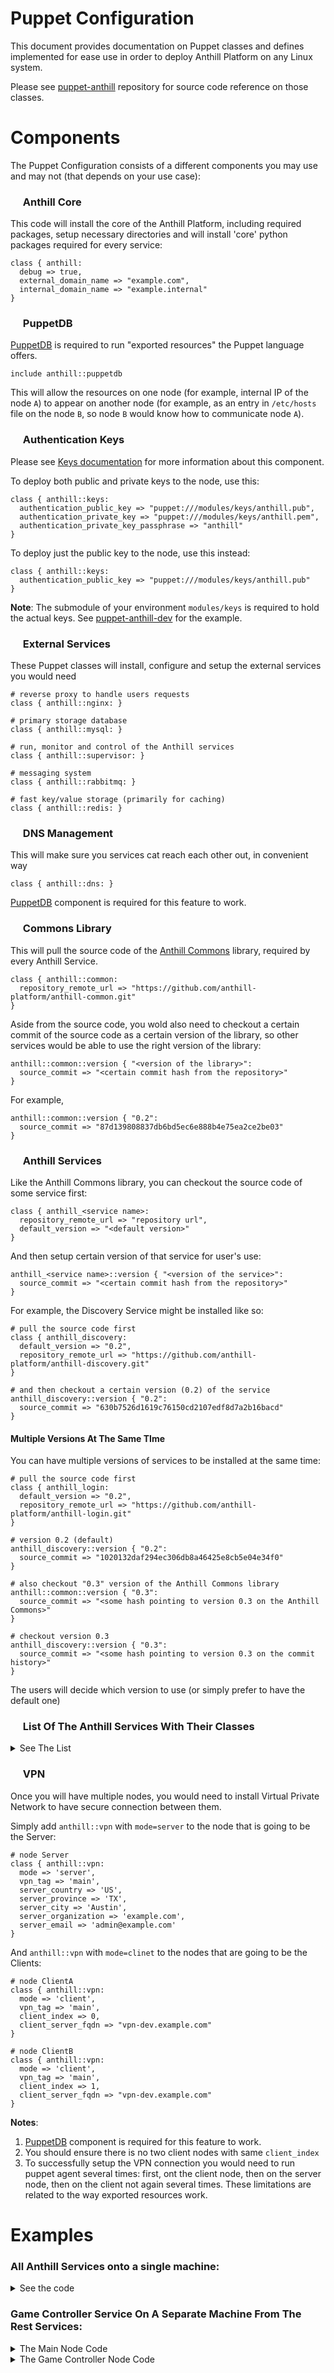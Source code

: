 # Puppet Configuration

This document provides documentation on Puppet classes and defines implemented for ease use in order
to deploy Anthill Platform on any Linux system.

Please see <a href="https://github.com/anthill-platform/puppet-anthill">puppet-anthill<a>
repository for source code reference on those classes.

# Components

The Puppet Configuration consists of a different components you may use and may not (that depends
on your use case):

### <img src="https://user-images.githubusercontent.com/1666014/33891956-2d36f6ea-df60-11e7-8f1b-710524f0eb74.png" height="16"> Anthill Core

This code will install the core of the Anthill Platform, including required packages, setup
necessary directories and will install 'core' python packages required for every service:

```puppet
class { anthill:
  debug => true,
  external_domain_name => "example.com",
  internal_domain_name => "example.internal"
}
```

### <img src="https://user-images.githubusercontent.com/1666014/33891956-2d36f6ea-df60-11e7-8f1b-710524f0eb74.png" height="16"> PuppetDB

<a href="https://docs.puppet.com/puppetdb/">PuppetDB</a> is required to run 
"exported resources" the Puppet language offers.

```puppet
include anthill::puppetdb
```
This will allow the resources on one node (for example, internal IP of the node `A`) to appear on another node 
(for example, as an entry in `/etc/hosts` file on the node `B`, so node `B` would know how to communicate node `A`).

### <img src="https://user-images.githubusercontent.com/1666014/33891956-2d36f6ea-df60-11e7-8f1b-710524f0eb74.png" height="16"> Authentication Keys

Please see <a href="Keys.md">Keys documentation</a> for more information about this component.

To deploy both public and private keys to the node, use this:

```puppet
class { anthill::keys:
  authentication_public_key => "puppet:///modules/keys/anthill.pub",
  authentication_private_key => "puppet:///modules/keys/anthill.pem",
  authentication_private_key_passphrase => "anthill"
}
```

To deploy just the public key to the node, use this instead:

```puppet
class { anthill::keys:
  authentication_public_key => "puppet:///modules/keys/anthill.pub"
}
```

**Note**: The submodule of your environment `modules/keys` is required to hold the actual keys. 
See <a href="https://github.com/anthill-platform/puppet-anthill-dev">puppet-anthill-dev</a> for the example.

### <img src="https://user-images.githubusercontent.com/1666014/33891956-2d36f6ea-df60-11e7-8f1b-710524f0eb74.png" height="16"> External Services

These Puppet classes will install, configure and setup the external services you would need

```puppet
# reverse proxy to handle users requests
class { anthill::nginx: }

# primary storage database
class { anthill::mysql: }

# run, monitor and control of the Anthill services
class { anthill::supervisor: }

# messaging system
class { anthill::rabbitmq: }

# fast key/value storage (primarily for caching)
class { anthill::redis: }
```

### <img src="https://user-images.githubusercontent.com/1666014/33891956-2d36f6ea-df60-11e7-8f1b-710524f0eb74.png" height="16"> DNS Management

This will make sure you services cat reach each other out, in convenient way
```puppet
class { anthill::dns: }
```
<a href="#-puppetdb">PuppetDB</a> component is required for this feature to work.

### <img src="https://user-images.githubusercontent.com/1666014/33891956-2d36f6ea-df60-11e7-8f1b-710524f0eb74.png" height="16"> Commons Library

This will pull the source code of the <a href="https://github.com/anthill-platform/anthill-common">Anthill Commons</a> library,
required by every Anthill Service.
```puppet
class { anthill::common: 
  repository_remote_url => "https://github.com/anthill-platform/anthill-common.git"
}
```

Aside from the source code, you wold also need to checkout a certain commit of the source code as a certain version of the
library, so other services would be able to use the right version of the library:

```puppet
anthill::common::version { "<version of the library>": 
  source_commit => "<certain commit hash from the repository>" 
}
```

For example, 

```puppet
anthill::common::version { "0.2": 
  source_commit => "87d139808837db6bd5ec6e888b4e75ea2ce2be03" 
}
```

### <img src="https://user-images.githubusercontent.com/1666014/33891956-2d36f6ea-df60-11e7-8f1b-710524f0eb74.png" height="16"> Anthill Services

Like the Anthill Commons library, you can checkout the source code of some service first:

```puppet
class { anthill_<service name>: 
  repository_remote_url => "repository url",
  default_version => "<default version>"
}
```

And then setup certain version of that service for user's use:
```puppet
anthill_<service name>::version { "<version of the service>": 
  source_commit => "<certain commit hash from the repository>"
}
```

For example, the Discovery Service might be installed like so:

```puppet
# pull the source code first
class { anthill_discovery: 
  default_version => "0.2",
  repository_remote_url => "https://github.com/anthill-platform/anthill-discovery.git"
}

# and then checkout a certain version (0.2) of the service
anthill_discovery::version { "0.2": 
  source_commit => "630b7526d1619c76150cd2107edf8d7a2b16bacd" 
}
```

#### Multiple Versions At The Same TIme

You can have multiple versions of services to be installed at the same time:

```puppet
# pull the source code first
class { anthill_login: 
  default_version => "0.2",
  repository_remote_url => "https://github.com/anthill-platform/anthill-login.git"
}

# version 0.2 (default)
anthill_discovery::version { "0.2": 
  source_commit => "1020132daf294ec306db8a46425e8cb5e04e34f0" 
}

# also checkout "0.3" version of the Anthill Commons library
anthill::common::version { "0.3": 
  source_commit => "<some hash pointing to version 0.3 on the Anthill Commons>" 
}

# checkout version 0.3
anthill_discovery::version { "0.3": 
  source_commit => "<some hash pointing to version 0.3 on the commit history>" 
}
```

The users will decide which version to use (or simply prefer to have the default one)

### <img src="https://user-images.githubusercontent.com/1666014/33891956-2d36f6ea-df60-11e7-8f1b-710524f0eb74.png" height="16"> List Of The Anthill Services With Their Classes

<details>
  <summary>See The List</summary>
  <p>
  
| Service | Puppet Class Name | Pull Source Code | Checkout Specific Version |
|---------|-------------------|----------|----------|
| <a href="https://github.com/anthill-platform/anthill-admin">admin</a> | `anthill_admin` | `class { anthill_admin: ... }` | `anthill_admin::version { "0.2": ... }` |
| <a href="https://github.com/anthill-platform/anthill-config">config</a> | `anthill_config` | `class { anthill_config: ... }` | `anthill_config::version { "0.2": ... }` |
| <a href="https://github.com/anthill-platform/anthill-discovery">discovery</a> | `anthill_discovery` | `class { anthill_discovery: ... }` | `anthill_discovery::version { "0.2": ... }` |
| <a href="https://github.com/anthill-platform/anthill-dlc">dlc</a> | `anthill_dlc` | `class { anthill_dlc: ... }` | `anthill_dlc::version { "0.2": ... }` |
| <a href="https://github.com/anthill-platform/anthill-environment">environment</a> | `anthill_environment` | `class { anthill_environment: ... }` | `anthill_environment::version { "0.2": ... }` |
| <a href="https://github.com/anthill-platform/anthill-event">event</a> | `anthill_event` | `class { anthill_event: ... }` | `anthill_event::version { "0.2": ... }` |
| <a href="https://github.com/anthill-platform/anthill-exec">exec</a> | `anthill_exec` | `class { anthill_exec: ... }` | `anthill_exec::version { "0.2": ... }` |
| <a href="https://github.com/anthill-platform/anthill-game-master">game master</a> | `anthill_game_master` | `class { anthill_game_master: ... }` | `anthill_game_master::version { "0.2": ... }` |
| <a href="https://github.com/anthill-platform/anthill-game-controller">game controller</a> | `anthill_game_controller` | `class { anthill_game_controller: ... }` | `anthill_game_controller::version { "0.2": ... }` |
| <a href="https://github.com/anthill-platform/anthill-leaderboard">leaderboard</a> | `anthill_leaderboard` | `class { anthill_leaderboard: ... }` | `anthill_leaderboard::version { "0.2": ... }` |
| <a href="https://github.com/anthill-platform/anthill-login">login</a> | `anthill_login` | `class { anthill_login: ... }` | `anthill_login::version { "0.2": ... }` |
| <a href="https://github.com/anthill-platform/anthill-message">message</a> | `anthill_message` | `class { anthill_message: ... }` | `anthill_message::version { "0.2": ... }` |
| <a href="https://github.com/anthill-platform/anthill-profile">profile</a> | `anthill_profile` | `class { anthill_profile: ... }` | `anthill_profile::version { "0.2": ... }` |
| <a href="https://github.com/anthill-platform/anthill-promo">promo</a> | `anthill_promo` | `class { anthill_promo: ... }` | `anthill_promo::version { "0.2": ... }` |
| <a href="https://github.com/anthill-platform/anthill-report">report</a> | `anthill_report` | `class { anthill_report: ... }` | `anthill_report::version { "0.2": ... }` |
| <a href="https://github.com/anthill-platform/anthill-social">social</a> | `anthill_social` | `class { anthill_social: ... }` | `anthill_social::version { "0.2": ... }` |
| <a href="https://github.com/anthill-platform/anthill-static">static</a> | `anthill_static` | `class { anthill_static: ... }` | `anthill_static::version { "0.2": ... }` |
| <a href="https://github.com/anthill-platform/anthill-store">store</a> | `anthill_store` | `class { anthill_store: ... }` | `anthill_store::version { "0.2": ... }` |

To see documentation about the Puppet classes, see the corresponding repositories.

  </p>
</details>

### <img src="https://user-images.githubusercontent.com/1666014/33891956-2d36f6ea-df60-11e7-8f1b-710524f0eb74.png" height="16"> VPN

Once you will have multiple nodes, you would need to install Virtual Private Network 
to have secure connection between them.

Simply add `anthill::vpn` with `mode=server` to the node that is going to be the Server:

````puppet
# node Server
class { anthill::vpn:
  mode => 'server',
  vpn_tag => 'main',
  server_country => 'US',
  server_province => 'TX',
  server_city => 'Austin',
  server_organization => 'example.com',
  server_email => 'admin@example.com'
}
````

And `anthill::vpn` with `mode=clinet` to the nodes that are going to be the Clients:

````puppet
# node ClientA
class { anthill::vpn:
  mode => 'client',
  vpn_tag => 'main',
  client_index => 0,
  client_server_fqdn => "vpn-dev.example.com"
}
````

````puppet
# node ClientB
class { anthill::vpn:
  mode => 'client',
  vpn_tag => 'main',
  client_index => 1,
  client_server_fqdn => "vpn-dev.example.com"
}
````

**Notes**:

1. <a href="#-puppetdb">PuppetDB</a> component is required for this feature to work.
2. You should ensure there is no two client nodes with same `client_index`
3. To successfully setup the VPN connection you would need to run puppet agent several times:
first, ont the client node, then on the server node, then on the client not again several times.
These limitations are related to the way exported resources work.

# Examples

### All Anthill Services onto a single machine:

<details>
  <summary>See the code</summary>
  <p>

```puppet

node 'vm.anthillplatform.org' {

  include anthill::puppetdb

  class { anthill:
    debug => true
  }

  class { anthill::keys:
    authentication_public_key => "puppet:///modules/keys/anthill.pub",
    authentication_private_key => "puppet:///modules/keys/anthill.pem",
    authentication_private_key_passphrase => "anthill"
  }

  # core libraries/services
  class { anthill::nginx: }
  class { anthill::mysql: }
  class { anthill::supervisor: }
  class { anthill::rabbitmq: }
  class { anthill::redis: }

  # internal dns management
  class { anthill::dns: }

  # Anthill Commons library
  class { anthill::common: }

  # Anthill Services themselves
  class { anthill_admin: default_version => "0.2" }
  class { anthill_config: default_version => "0.2" }
  class { anthill_discovery: default_version => "0.2" }
  class { anthill_dlc: default_version => "0.2" }
  class { anthill_environment: default_version => "0.2" }
  class { anthill_event: default_version => "0.2" }
  class { anthill_exec: default_version => "0.2" }
  class { anthill_game_master: default_version => "0.2" }
  class { anthill_game_controller: default_version => "0.2" }
  class { anthill_leaderboard: default_version => "0.2" }
  class { anthill_login: default_version => "0.2" }
  class { anthill_message: default_version => "0.2" }
  class { anthill_profile: default_version => "0.2" }
  class { anthill_promo: default_version => "0.2" }
  class { anthill_report: default_version => "0.2" }
  class { anthill_social: default_version => "0.2" }
  class { anthill_static: default_version => "0.2" }
  class { anthill_store: default_version => "0.2" }

  # Anthill Commonts library versions
  anthill::common::version { "0.2": source_commit => "87d139808837db6bd5ec6e888b4e75ea2ce2be03" }

  # Anthill Services versions assigned to appropriate commits
  anthill_admin::version { "0.2": source_commit => "ccb5b47432d9b040212d940823b2da0cef8c5a03" }
  anthill_config::version { "0.2": source_commit => "def49544f7db7cf422e4b23f054f3ec713ac59c7" }
  anthill_discovery::version { "0.2": source_commit => "630b7526d1619c76150cd2107edf8d7a2b16bacd" }
  anthill_dlc::version { "0.2": source_commit => "95041ad4cfa037318704a01cefe640a52aa346e3" }
  anthill_environment::version { "0.2": source_commit => "773401a968317469c85e4f8efdf3068ce4c9dde8" }
  anthill_event::version { "0.2": source_commit => "cf99af35d5835e44f884ba82180154e20bdcad9a" }
  anthill_exec::version { "0.2": source_commit => "5510b1fb9fb81f318c2030549674c7c3d26be585" }
  anthill_game_master::version { "0.2": source_commit => "9acfe29d6bf9f59c2baa3d0438c4296a01f8dc89" }
  anthill_game_controller::version { "0.2": source_commit => "f1fa1f166e2e4a19bf00dee72137e282f46f4af0" }
  anthill_leaderboard::version { "0.2": source_commit => "339dacba3d47179c2e26f1c5e0622ad95d2aa5fb" }
  anthill_login::version { "0.2": source_commit => "1020132daf294ec306db8a46425e8cb5e04e34f0" }
  anthill_message::version { "0.2": source_commit => "0378351628d2ceffc9796b9a255a74181f1fb325" }
  anthill_profile::version { "0.2": source_commit => "c193846dd866f22efe0e6edaee17c5f1561cc838" }
  anthill_promo::version { "0.2": source_commit => "17dcb5493c09f06c9abfc602fc3344cbbe3e72e7" }
  anthill_report::version { "0.2": source_commit => "0cab78eaeefc7a8740c0f2f321724812a754cc1d" }
  anthill_social::version { "0.2": source_commit => "e1fc582396315bd764909990f009908de4fd7b46" }
  anthill_static::version { "0.2": source_commit => "14a2de5f2c3f44d02b9733a4a845a0e86dcbd709" }
  anthill_store::version { "0.2": source_commit => "9e6afd0fb8b4fd5e944765a8646177ce02561475" }

}

```

  </p>
</details>

### Game Controller Service On A Separate Machine From The Rest Services:

<details>
  <summary>The Main Node Code</summary>
  <p>
  
```puppet
node 'vm.anthillplatform.org' {

  include anthill::puppetdb

  class { anthill:
    debug => true
  }

  class { anthill::keys:
    authentication_public_key => "puppet:///modules/keys/anthill.pub",
    authentication_private_key => "puppet:///modules/keys/anthill.pem",
    authentication_private_key_passphrase => "anthill"
  }

  class { anthill::vpn:
    mode => 'server',
    vpn_tag => 'main',
    server_country => 'US',
    server_province => 'TX',
    server_city => 'Austin',
    server_organization => 'anthillplatform.org',
    server_email => 'admin@anthillplatform.org'
  }

  # core libraries/services
  class { anthill::nginx: }
  class { anthill::mysql: }
  class { anthill::supervisor: }
  class { anthill::rabbitmq: }
  class { anthill::redis: }

  # internal dns management
  class { anthill::dns: }

  # Anthill Commons library
  class { anthill::common: }

  # Anthill Services themselves
  class { anthill_admin: default_version => "0.2" }
  class { anthill_config: default_version => "0.2" }
  class { anthill_discovery: default_version => "0.2" }
  class { anthill_dlc: default_version => "0.2" }
  class { anthill_environment: default_version => "0.2" }
  class { anthill_event: default_version => "0.2" }
  class { anthill_exec: default_version => "0.2" }
  class { anthill_game_master: default_version => "0.2" }
  class { anthill_leaderboard: default_version => "0.2" }
  class { anthill_login: default_version => "0.2" }
  class { anthill_message: default_version => "0.2" }
  class { anthill_profile: default_version => "0.2" }
  class { anthill_promo: default_version => "0.2" }
  class { anthill_report: default_version => "0.2" }
  class { anthill_social: default_version => "0.2" }
  class { anthill_static: default_version => "0.2" }
  class { anthill_store: default_version => "0.2" }

  # Anthill Commonts library versions
  anthill::common::version { "0.2": source_commit => "87d139808837db6bd5ec6e888b4e75ea2ce2be03" }

  # Anthill Services versions assigned to appropriate commits
  anthill_admin::version { "0.2": source_commit => "ccb5b47432d9b040212d940823b2da0cef8c5a03" }
  anthill_config::version { "0.2": source_commit => "def49544f7db7cf422e4b23f054f3ec713ac59c7" }
  anthill_discovery::version { "0.2": source_commit => "630b7526d1619c76150cd2107edf8d7a2b16bacd" }
  anthill_dlc::version { "0.2": source_commit => "95041ad4cfa037318704a01cefe640a52aa346e3" }
  anthill_environment::version { "0.2": source_commit => "773401a968317469c85e4f8efdf3068ce4c9dde8" }
  anthill_event::version { "0.2": source_commit => "cf99af35d5835e44f884ba82180154e20bdcad9a" }
  anthill_exec::version { "0.2": source_commit => "5510b1fb9fb81f318c2030549674c7c3d26be585" }
  anthill_game_master::version { "0.2": source_commit => "9acfe29d6bf9f59c2baa3d0438c4296a01f8dc89" }
  anthill_leaderboard::version { "0.2": source_commit => "339dacba3d47179c2e26f1c5e0622ad95d2aa5fb" }
  anthill_login::version { "0.2": source_commit => "1020132daf294ec306db8a46425e8cb5e04e34f0" }
  anthill_message::version { "0.2": source_commit => "0378351628d2ceffc9796b9a255a74181f1fb325" }
  anthill_profile::version { "0.2": source_commit => "c193846dd866f22efe0e6edaee17c5f1561cc838" }
  anthill_promo::version { "0.2": source_commit => "17dcb5493c09f06c9abfc602fc3344cbbe3e72e7" }
  anthill_report::version { "0.2": source_commit => "0cab78eaeefc7a8740c0f2f321724812a754cc1d" }
  anthill_social::version { "0.2": source_commit => "e1fc582396315bd764909990f009908de4fd7b46" }
  anthill_static::version { "0.2": source_commit => "14a2de5f2c3f44d02b9733a4a845a0e86dcbd709" }
  anthill_store::version { "0.2": source_commit => "9e6afd0fb8b4fd5e944765a8646177ce02561475" }

}
```

  </p>
</details>

<details>
  <summary>The Game Controller Node Code</summary>
  <p>
  
```puppet
node 'game-ctl-1-vm.anthillplatform.org' {

  class { anthill:
    debug => true
  }

  class { anthill::keys:
    authentication_public_key => "puppet:///modules/keys/anthill.pub"
  }

  class { anthill::vpn:
    mode => 'client',
    vpn_tag => 'main',
    client_index => 0,
    client_server_fqdn => "vpn-vm.anthillplatform.org"
  }

  # core libraries/services
  class { anthill::nginx: }
  class { anthill::supervisor: }
  class { anthill::redis: }

  # internal dns management
  class { anthill::dns: }

  # Anthill Commons library
  class { anthill::common: }

  class { anthill_game_controller:
    default_version => "0.2",
    domain => "game-ctl-1-vm"
  }

  # Anthill Commonts library versions
  anthill::common::version { "0.2":
    source_commit => "87d139808837db6bd5ec6e888b4e75ea2ce2be03"
  }

  # Anthill Services versions assigned to appropriate commits
  anthill_game_controller::version { "0.2":
    source_commit => "f1fa1f166e2e4a19bf00dee72137e282f46f4af0",
    gs_host => "game-ctl-1-vm.anthillplatform.org",
    internal_broker => "amqp://anthill:anthill@rabbitmq-vm.anthill.internal:5672/${environment}",
    pubsub => "amqp://anthill:anthill@rabbitmq-vm.anthill.internal:5672/${environment}"
  }
}
```

  </p>
</details>
